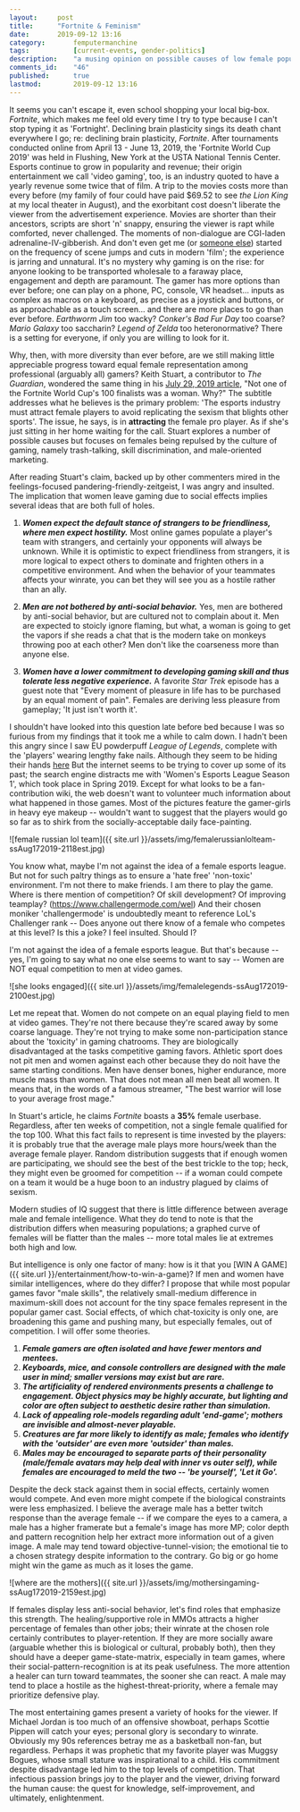 ```yaml
---
layout:		post
title:		"Fortnite & Feminism"
date:		2019-09-12 13:16
category:		femputermanchine
tags:			[current-events, gender-politics]
description: 	"a musing opinion on possible causes of low female population in professional game players"
comments_id:	"46"
published:		true
lastmod:		2019-09-12 13:16
---
```


It seems you can't escape it, even school shopping your local big-box. *Fortnite*, which makes me feel old every time I try to type because I can't stop typing it as 'Fortnight'. Declining brain plasticity sings its death chant everywhere I go; re: declining brain plasticity, *Fortnite*. After tournaments conducted online from April 13 - June 13, 2019, the 'Fortnite World Cup 2019' was held in Flushing, New York at the USTA National Tennis Center. Esports continue to grow in popularity and revenue; their origin entertainment we call 'video gaming', too, is an industry quoted to have a yearly revenue some twice that of film. A trip to the movies costs more than every before (my family of four could have paid $69.52 to see *the Lion King* at my local theater in August), and the exorbitant cost doesn't liberate the viewer from the advertisement experience. Movies are shorter than their ancestors, scripts are short 'n' snappy, ensuring the viewer is rapt while comforted, never challenged. The moments of non-dialogue are CGI-laden adrenaline-IV-gibberish. And don't even get me (or [someone else](https://vashivisuals.com/category/one-sheets/average-shot-length-one-sheets/)) started on the frequency of scene jumps and cuts in modern 'film'; the experience is jarring and unnatural. It's no mystery why gaming is on the rise: for anyone looking to be transported wholesale to a faraway place, engagement and depth are paramount. The gamer has more options than ever before; one can play on a phone, PC, console, VR headset... inputs as complex as macros on a keyboard, as precise as a joystick and buttons, or as approachable as a touch screen... and there are more places to go than ever before. *Earthworm Jim* too wacky? *Conker's Bad Fur Day* too coarse? *Mario Galaxy* too saccharin? *Legend of Zelda* too heteronormative? There is a setting for everyone, if only you are willing to look for it.

Why, then, with more diversity than ever before, are we still making little appreciable progress toward equal female representation among professional (arguably all) gamers? Keith Stuart, a contributor to *The Guardian*, wondered the same thing in his [July 29, 2019 article](https://www.theguardian.com/commentisfree/2019/jul/29/fornite-world-cup-100-finalists-female-gamer-esports-pro-sexism), "Not one of the Fortnite World Cup's 100 finalists was a woman. Why?" The subtitle addresses what he believes is the primary problem: 'The esports industry must attract female players to avoid replicating the sexism that blights other sports'. The issue, he says, is in **attracting** the female pro player. As if she's just sitting in her home waiting for the call. Stuart explores a number of possible causes but focuses on females being repulsed by the culture of gaming, namely trash-talking, skill discrimination, and male-oriented marketing.

After reading Stuart's claim, backed up by other commenters mired in the feelings-focused pandering-friendly-zeitgeist, I was angry and insulted. The implication that women leave gaming due to social effects implies several ideas that are both full of holes.

1. ***Women expect the default stance of strangers to be friendliness, where men expect hostility.*** Most online games populate a player's team with strangers, and certainly your opponents will always be unknown. While it is optimistic to expect friendliness from strangers, it is more logical to expect others to dominate and frighten others in a competitive environment. And when the behavior of your teammates affects your winrate, you can bet they will see you as a hostile rather than an ally.

2. ***Men are not bothered by anti-social behavior.*** Yes, men are bothered by anti-social behavior, but are cultured not to complain about it. Men are expected to stoicly ignore flaming, but what, a woman is going to get the vapors if she reads a chat that is the modern take on monkeys throwing poo at each other? Men don't like the coarseness more than anyone else.

3. ***Women have a lower commitment to developing gaming skill and thus tolerate less negative experience.*** A favorite *Star Trek* episode has a guest note that "Every moment of pleasure in life has to be purchased by an equal moment of pain". Females are deriving less pleasure from gameplay; 'It just isn't worth it'.

I shouldn't have looked into this question late before bed because I was so furious from my findings that it took me a while to calm down. I hadn't been this angry since I saw EU powderpuff *League of Legends*, complete with the 'players' wearing lengthy fake nails. Although they seem to be hiding their hands [here](https://esports-news.co.uk/2019/02/17/vaevictis-esports-all-female-team/) But the internet seems to be trying to cover up some of its past; the search engine distracts me with 'Women's Esports League Season 1', which took place in Spring 2019. Except for what looks to be a fan-contribution wiki, the web doesn't want to volunteer much information about what happened in those games. Most of the pictures feature the gamer-girls in heavy eye makeup -- wouldn't want to suggest that the players would go so far as to shirk from the socially-acceptable daily face-painting.

![female russian lol team]({{ site.url }}/assets/img/femalerussianlolteam-ssAug172019-2118est.jpg)

You know what, maybe I'm not against the idea of a female esports league. But not for such paltry things as to ensure a 'hate free' 'non-toxic' environment. I'm not there to make friends. I am there to play the game. Where is there mention of competition? Of skill development? Of improving teamplay? (https://www.challengermode.com/wel) And their chosen moniker 'challengermode' is undoubtedly meant to reference LoL's Challenger rank -- Does anyone out there know of a female who competes at this level? Is this a joke? I feel insulted. Should I?

I'm not against the idea of a female esports league. But that's because -- yes, I'm going to say what no one else seems to want to say -- Women are NOT equal competition to men at video games.

![she looks engaged]({{ site.url }}/assets/img/femalelegends-ssAug172019-2100est.jpg)

Let me repeat that. Women do not compete on an equal playing field to men at video games. They're not there because they're scared away by some coarse language. They're not trying to make some non-participation stance about the 'toxicity' in gaming chatrooms. They are biologically disadvantaged at the tasks competitive gaming favors. Athletic sport does not pit men and women against each other because they do noit have the same starting conditions. Men have denser bones, higher endurance, more muscle mass than women. That does not mean all men beat all women. It means that, in the words of a famous streamer, "The best warrior will lose to your average frost mage."

In Stuart's article, he claims *Fortnite* boasts a **35%** female userbase. Regardless, after ten weeks of competition, not a single female qualified for the top 100. What this fact fails to represent is time invested by the players: it is probably true that the average male plays more hours/week than the average female player. Random distribution suggests that if enough women are participating, we should see the best of the best trickle to the top; heck, they might even be groomed for competition -- if a woman could compete on a team it would be a huge boon to an industry plagued by claims of sexism.

Modern studies of IQ suggest that there is little difference between average male and female intelligence. What they do tend to note is that the distribution differs when measuring populations; a graphed curve of females will be flatter than the males -- more total males lie at extremes both high and low.

But intelligence is only one factor of many: how is it that you [WIN A GAME]({{ site.url }}/entertainment/how-to-win-a-game)? If men and women have similar intelligences, where do they differ? I propose that while most popular games favor "male skills", the relatively small-medium difference in maximum-skill does not account for the tiny space females represent in the popular gamer cast. Social effects, of which chat-toxicity is only one, are broadening this game and pushing many, but especially females, out of competition. I will offer some theories.

1. ***Female gamers are often isolated and have fewer mentors and mentees.***
2. ***Keyboards, mice, and console controllers are designed with the male user in mind; smaller versions may exist but are rare.***
3. ***The artificiality of rendered environments presents a challenge to engagement. Object physics may be highly accurate, but lighting and color are often subject to aesthetic desire rather than simulation.***
4. ***Lack of appealing role-models regarding adult 'end-game'; mothers are invisible and almost-never playable.***
5. ***Creatures are far more likely to identify as male; females who identify with the 'outsider' are even more 'outsider' than males.***
6. ***Males may be encouraged to separate parts of their personality (male/female avatars may help deal with inner vs outer self), while females are encouraged to meld the two -- 'be yourself', 'Let it Go'.***

Despite the deck stack against them in social effects, certainly women would compete. And even more might compete if the biological constraints were less emphasized. I believe the average male has a better twitch response than the average female -- if we compare the eyes to a camera, a male has a higher framerate but a female's image has more MP; color depth and pattern recognition help her extract more information out of a given image. A male may tend toward objective-tunnel-vision; the emotional tie to a chosen strategy despite information to the contrary. Go big or go home might win the game as much as it loses the game.

![where are the mothers]({{ site.url }}/assets/img/mothersingaming-ssAug172019-2159est.jpg)

If females display less anti-social behavior, let's find roles that emphasize this strength. The healing/supportive role in MMOs attracts a higher percentage of females than other jobs; their winrate at the chosen role certainly contributes to player-retention. If they are more socially aware (arguable whether this is biological or cultural, probably both), then they should have a deeper game-state-matrix, especially in team games, where their social-pattern-recognition is at its peak usefulness. The more attention a healer can turn toward teammates, the sooner she can react. A male may tend to place a hostile as the highest-threat-priority, where a female may prioritize defensive play.

The most entertaining games present a variety of hooks for the viewer. If Michael Jordan is too much of an offensive showboat, perhaps Scottie Pippen will catch your eyes; personal glory is secondary to winrate. Obviously my 90s references betray me as a basketball non-fan, but regardless. Perhaps it was prophetic that my favorite player was Muggsy Bogues, whose small stature was inspirational to a child. His commitment despite disadvantage led him to the top levels of competition. That infectious passion brings joy to the player and the viewer, driving forward the human cause: the quest for knowledge, self-improvement, and ultimately, enlightenment.
